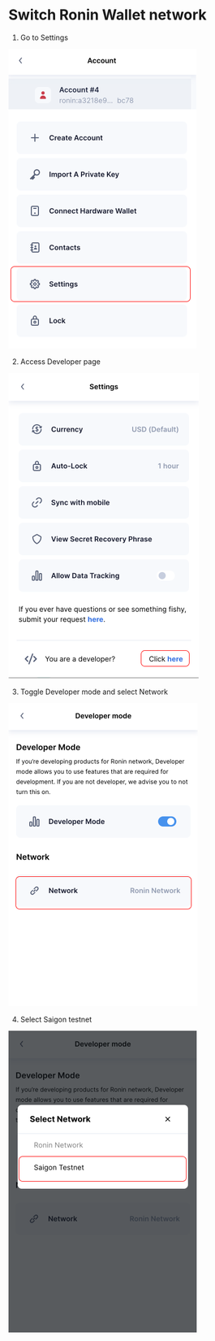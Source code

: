 # Switch Ronin Wallet network

1. Go to Settings

![Wallet Settings](<./wallet/wallet-1.png>)

2. Access Developer page

![Wallet Developer page](<./wallet/wallet-2.png>)

3. Toggle Developer mode and select Network

![Select Network](<./wallet/wallet-3.png>)

4. Select Saigon testnet

![Select Network](<./wallet/wallet-4.png>)
